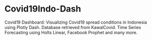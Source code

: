 # Covid19Indo-Dash
Covid19 Dashboard: Visualizing Covid19 spread conditions in Indonesia using Plotly Dash. Database retrieved from KawalCovid. Time Series Forecasting using Holts Linear, Facebook Prophet and many more.
